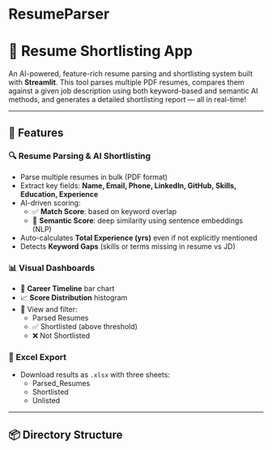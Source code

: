 # ResumeParser
# 🧠 Resume Shortlisting App

An AI-powered, feature-rich resume parsing and shortlisting system built with **Streamlit**. This tool parses multiple PDF resumes, compares them against a given job description using both keyword-based and semantic AI methods, and generates a detailed shortlisting report — all in real-time!

---

## 🚀 Features

### 🔍 Resume Parsing & AI Shortlisting
- Parse multiple resumes in bulk (PDF format)
- Extract key fields: **Name, Email, Phone, LinkedIn, GitHub, Skills, Education, Experience**
- AI-driven scoring:
  - ✅ **Match Score**: based on keyword overlap
  - 🧠 **Semantic Score**: deep similarity using sentence embeddings (NLP)
- Auto-calculates **Total Experience (yrs)** even if not explicitly mentioned
- Detects **Keyword Gaps** (skills or terms missing in resume vs JD)

### 📊 Visual Dashboards
- 📅 **Career Timeline** bar chart
- 📈 **Score Distribution** histogram
- 🔎 View and filter:
  - Parsed Resumes
  - ✅ Shortlisted (above threshold)
  - ❌ Not Shortlisted

### 📁 Excel Export
- Download results as `.xlsx` with three sheets:
  - Parsed_Resumes
  - Shortlisted
  - Unlisted

---

## 📦 Directory Structure

